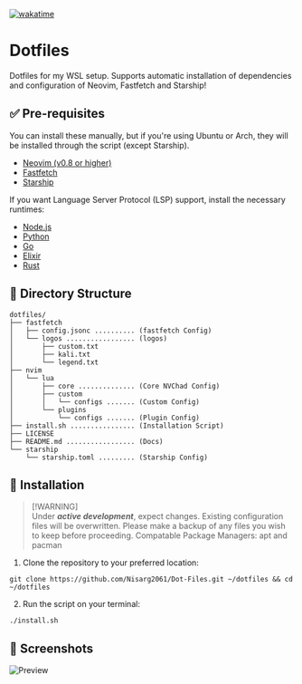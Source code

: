 [![wakatime](https://wakatime.com/badge/user/0d75cfc5-da70-41b7-b8c8-661ef9d8338b/project/9358976a-67c2-4357-8140-bd4a4c743b96.svg)](https://wakatime.com/badge/user/0d75cfc5-da70-41b7-b8c8-661ef9d8338b/project/9358976a-67c2-4357-8140-bd4a4c743b96)

# Dotfiles
Dotfiles for my WSL setup. Supports automatic installation of dependencies and configuration of Neovim, Fastfetch and Starship!

## ✅ Pre-requisites
You can install these manually, but if you're using Ubuntu or Arch, they will be installed through the script (except Starship).
- [Neovim (v0.8 or higher)](https://neovim.io/)
- [Fastfetch](https://github.com/fastfetch-cli/fastfetch)
- [Starship](https://starship.rs/)

If you want Language Server Protocol (LSP) support, install the necessary runtimes:
- [Node.js](https://nodejs.org/)
- [Python](https://www.python.org/)
- [Go](https://go.dev/)
- [Elixir](https://elixir-lang.org/)
- [Rust](https://www.rust-lang.org/)

## 📁 Directory Structure

```
dotfiles/
├── fastfetch
│   ├── config.jsonc .......... (fastfetch Config)
│   └── logos ................. (logos)
│       ├── custom.txt
│       ├── kali.txt
│       └── legend.txt
├── nvim
│   └── lua
│       ├── core .............. (Core NVChad Config)
│       ├── custom
│       │   └── configs ....... (Custom Config)
│       └── plugins
│           └── configs ....... (Plugin Config)
├── install.sh ................ (Installation Script)
├── LICENSE
├── README.md ................. (Docs)
└── starship
    └── starship.toml ......... (Starship Config)
```

## 🚀 Installation

> [!WARNING]\
> Under _**active development**_, expect changes. Existing configuration files will be overwritten. Please make a backup of any files you wish to keep before proceeding.
> Compatable Package Managers: apt and pacman

1. Clone the repository to your preferred location: 

```
git clone https://github.com/Nisarg2061/Dot-Files.git ~/dotfiles && cd ~/dotfiles
```

2. Run the script on your terminal:

```
./install.sh
```
    
## 📸 Screenshots
![Preview](https://github.com/user-attachments/assets/9d7a8281-d5b7-42e5-bd56-5a63797093cc)
